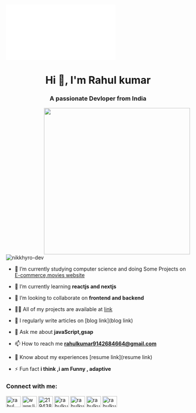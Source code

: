 ![logo](wp3022745-3d-wallpaper-for-laptop.htm )
<h1 align="center">Hi 👋, I'm Rahul kumar</h1>
<h3 align="center" background ="yellow">A passionate Devloper from India</h3>
<a href="https://github.com/nikkhyro-dev/" "LEO"> <img align="right" width= 400  src="https://i.pinimg.com/originals/c7/15/4b/c7154b20aa547387ea43913c4adcadc9.png"/></a>
<p align="left"> <img src="https://komarev.com/ghpvc/?username=nikkhyro-dev&label=Profile%20views&color=0e75b6&style=flat" alt="nikkhyro-dev" /> </p>

- 🔭 I’m currently studying computer science and doing Some Projects on  [E-commerce,movies website](link)

- 🌱 I’m currently learning **reactjs and nextjs**

- 👯 I’m looking to collaborate on **frontend and backend**

- 👨‍💻 All of my projects are available at [link](link)

- 📝 I regularly write articles on [blog link](blog link)

- 💬 Ask me about **javaScript,gsap**

- 📫 How to reach me **rahulkumar9142684664@gmail.com**

- 📄 Know about my experiences [resume link](resume link)

- ⚡ Fun fact **i think ,i am Funny , adaptive**

<h3 align="left">Connect with me:</h3>
<p align="left">
<a href="https://codepen.io/rahul kumar (nikl hiro)" target="blank"><img align="center" src="https://raw.githubusercontent.com/rahuldkjain/github-profile-readme-generator/master/src/images/icons/Social/codepen.svg" alt="rahul kumar (nikl hiro)" height="30" width="40" /></a>
<a href="https://linkedin.com/in/www.linkedin.com/in/rahul-kumar-6a225127a" target="blank"><img align="center" src="https://raw.githubusercontent.com/rahuldkjain/github-profile-readme-generator/master/src/images/icons/Social/linked-in-alt.svg" alt="www.linkedin.com/in/rahul-kumar-6a225127a" height="30" width="40" /></a>
<a href="https://stackoverflow.com/users/21943882" target="blank"><img align="center" src="https://raw.githubusercontent.com/rahuldkjain/github-profile-readme-generator/master/src/images/icons/Social/stack-overflow.svg" alt="21943882" height="30" width="40" /></a>
<a href="https://fb.com/rahulkumar(nikk)" target="blank"><img align="center" src="https://raw.githubusercontent.com/rahuldkjain/github-profile-readme-generator/master/src/images/icons/Social/facebook.svg" alt="rahulkumar(nikk)" height="30" width="40" /></a>
<a href="https://instagram.com/rahulkumar_hd" target="blank"><img align="center" src="https://raw.githubusercontent.com/rahuldkjain/github-profile-readme-generator/master/src/images/icons/Social/instagram.svg" alt="rahulkumar_hd" height="30" width="40" /></a>
<a href="https://www.leetcode.com/rahulkumar_hd" target="blank"><img align="center" src="https://raw.githubusercontent.com/rahuldkjain/github-profile-readme-generator/master/src/images/icons/Social/leet-code.svg" alt="rahulkumar_hd" height="30" width="40" /></a>
<a href="https://auth.geeksforgeeks.org/user/rahulkumar7uylv" target="blank"><img align="center" src="https://raw.githubusercontent.com/rahuldkjain/github-profile-readme-generator/master/src/images/icons/Social/geeks-for-geeks.svg" alt="rahulkumar7uylv" height="30" width="40" /></a>
</p>
